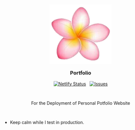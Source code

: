 <h3 align="center">
	<img src="./icons/frangipani.png" width="200" alt="Logo"/><br/>
	<img src="https://github.com/ITSURENXD/Graphics/blob/bd657f55d4a8417d32914cc0bab738200310085a/NOTES/Resources/transparent.png" height="30" width="0px"/>
	Portfolio
	<img src="https://github.com/ITSURENXD/Graphics/blob/bd657f55d4a8417d32914cc0bab738200310085a/NOTES/Resources/transparent.png" height="30" width="0px"/>
</h3> 
<p align="center">
	<a href="https://app.netlify.com/sites/saugattamang/deploys"><img alt="Netlify Status" src="https://api.netlify.com/api/v1/badges/3e9866d2-b3c4-4cd0-984b-668cefde750d/deploy-status" height="26px"></a> &nbsp;
	<a href="https://github.com/ITSURENXD/get_closest/issues"><img alt="Issues" src="https://img.shields.io/github/issues/ITSURENXD/DSA?style=for-the-badge&logo=gitbook&color=B5E8E0&logoColor=D9E0EE&labelColor=302D41"></a>
</p>
&nbsp;
<p align="center"> For the Deployment of Personal Potfolio Website</p>

&nbsp;
- Keep calm while I test in production.